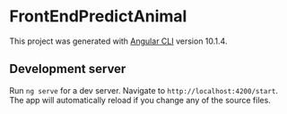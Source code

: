 # FrontEndPredictAnimal

This project was generated with [Angular CLI](https://github.com/angular/angular-cli) version 10.1.4.

## Development server

Run `ng serve` for a dev server. Navigate to `http://localhost:4200/start`. The app will automatically reload if you change any of the source files.
